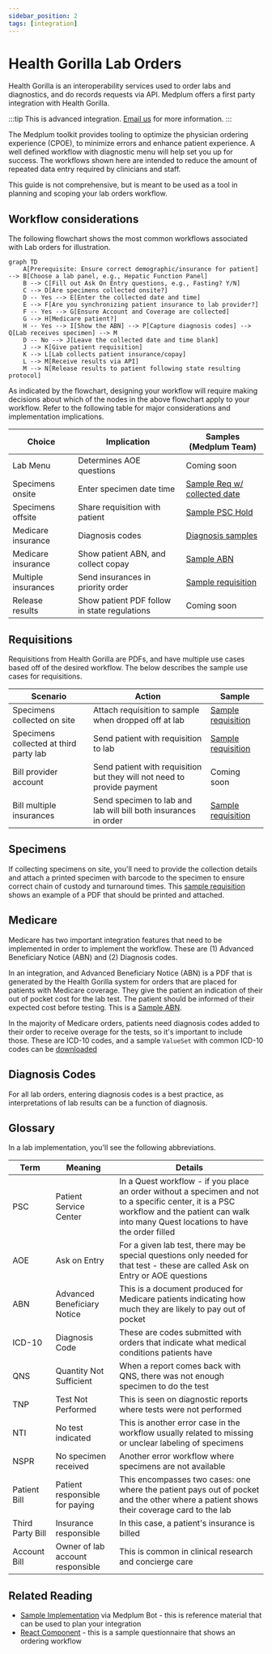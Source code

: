 ```yaml
---
sidebar_position: 2
tags: [integration]
---
```


# Health Gorilla Lab Orders

Health Gorilla is an interoperability services used to order labs and diagnostics, and do records requests via API. Medplum offers a first party integration with Health Gorilla.

:::tip
This is advanced integration. [Email us](mailto:info+healthgorilla@medplum.com?subject=Health%20Gorilla%20Integration%20for%20Medplum) for more information.
:::

The Medplum toolkit provides tooling to optimize the physician ordering experience (CPOE), to minimize errors and enhance patient experience. A well defined workflow with diagnostic menu will help set you up for success. The workflows shown here are intended to reduce the amount of repeated data entry required by clinicians and staff.

This guide is not comprehensive, but is meant to be used as a tool in planning and scoping your lab orders workflow.

## Workflow considerations

The following flowchart shows the most common workflows associated with Lab orders for illustration.

```mermaid
graph TD
    A[Prerequisite: Ensure correct demographic/insurance for patient] --> B[Choose a lab panel, e.g., Hepatic Function Panel]
    B --> C[Fill out Ask On Entry questions, e.g., Fasting? Y/N]
    C --> D[Are specimens collected onsite?]
    D -- Yes --> E[Enter the collected date and time]
    E --> F[Are you synchronizing patient insurance to lab provider?]
    F -- Yes --> G[Ensure Account and Coverage are collected]
    G --> H[Medicare patient?]
    H -- Yes --> I[Show the ABN] --> P[Capture diagnosis codes] --> Q[Lab receives specimen] --> M
    D -- No --> J[Leave the collected date and time blank]
    J --> K[Give patient requisition]
    K --> L[Lab collects patient insurance/copay]
    L --> M[Receive results via API]
    M --> N[Release results to patient following state resulting protocol]
```

As indicated by the flowchart, designing your workflow will require making decisions about which of the nodes in the above flowchart apply to your workflow. Refer to the following table for major considerations and implementation implications.

| Choice              | Implication                                  | Samples (Medplum Team)                                                                                                |
| ------------------- | -------------------------------------------- | --------------------------------------------------------------------------------------------------------------------- |
| Lab Menu            | Determines AOE questions                     | Coming soon                                                                                                           |
| Specimens onsite    | Enter specimen date time                     | [Sample Req w/ collected date](https://drive.google.com/file/d/1gVvhw-2OnW9IlwZU2ly13jZGbGMAyW0O/view?usp=drive_link) |
| Specimens offsite   | Share requisition with patient               | [Sample PSC Hold](https://drive.google.com/file/d/1EIwAmFxrgdvRNBbL3p9pm4RarKXUS-ET/view?usp=drive_link)              |
| Medicare insurance  | Diagnosis codes                              | [Diagnosis samples](https://drive.google.com/file/d/1cFHGBud9IlGH86yilxe-KkDxGUbGr2Mn/view?usp=drive_link)            |
| Medicare insurance  | Show patient ABN, and collect copay          | [Sample ABN](https://drive.google.com/file/d/1l6VbtqdlkDbCJr_DPQwfKOpoaRo2giTM/view?usp=drive_link)                   |
| Multiple insurances | Send insurances in priority order            | [Sample requisition](https://drive.google.com/file/d/1QMrLkP71ysQEMIi3EOKx0BWeJOATUeCw/view?usp=drive_link)           |
| Release results     | Show patient PDF follow in state regulations | Coming soon                                                                                                           |

## Requisitions

Requisitions from Health Gorilla are PDFs, and have multiple use cases based off of the desired workflow. The below describes the sample use cases for requisitions.

| Scenario                               | Action                                                                  | Sample                                                                                                      |
| -------------------------------------- | ----------------------------------------------------------------------- | ----------------------------------------------------------------------------------------------------------- |
| Specimens collected on site            | Attach requisition to sample when dropped off at lab                    | [Sample requisition](https://drive.google.com/file/d/1EIwAmFxrgdvRNBbL3p9pm4RarKXUS-ET/view?usp=drive_link) |
| Specimens collected at third party lab | Send patient with requisition to lab                                    | [Sample requisition](https://drive.google.com/file/d/1EIwAmFxrgdvRNBbL3p9pm4RarKXUS-ET/view?usp=drive_link) |
| Bill provider account                  | Send patient with requisition but they will not need to provide payment | Coming soon                                                                                                 |
| Bill multiple insurances               | Send specimen to lab and lab will bill both insurances in order         | [Sample requisition](https://drive.google.com/file/d/1QMrLkP71ysQEMIi3EOKx0BWeJOATUeCw/view?usp=drive_link) |

## Specimens

If collecting specimens on site, you'll need to provide the collection details and attach a printed specimen with barcode to the specimen to ensure correct chain of custody and turnaround times. This [sample requisition](https://drive.google.com/file/d/1EIwAmFxrgdvRNBbL3p9pm4RarKXUS-ET/view?usp=drive_link) shows an example of a PDF that should be printed and attached.

## Medicare

Medicare has two important integration features that need to be implemented in order to implement the workflow. These are (1) Advanced Beneficiary Notice (ABN) and (2) Diagnosis codes.

In an integration, and Advanced Beneficiary Notice (ABN) is a PDF that is generated by the Health Gorilla system for orders that are placed for patients with Medicare coverage. They give the patient an indication of their out of pocket cost for the lab test. The patient should be informed of their expected cost before testing. This is a [Sample ABN](https://drive.google.com/file/d/1l6VbtqdlkDbCJr_DPQwfKOpoaRo2giTM/view?usp=drive_link).

In the majority of Medicare orders, patients need diagnosis codes added to their order to receive overage for the tests, so it's important to include those. These are ICD-10 codes, and a sample `ValueSet` with common ICD-10 codes can be [downloaded](https://drive.google.com/file/d/1cFHGBud9IlGH86yilxe-KkDxGUbGr2Mn/view?usp=drive_link)

## Diagnosis Codes

For all lab orders, entering diagnosis codes is a best practice, as interpretations of lab results can be a function of diagnosis.

## Glossary

In a lab implementation, you'll see the following abbreviations.

| Term             | Meaning                          | Details                                                                                                                                                                                       |
| ---------------- | -------------------------------- | --------------------------------------------------------------------------------------------------------------------------------------------------------------------------------------------- |
| PSC              | Patient Service Center           | In a Quest workflow - if you place an order without a specimen and not to a specific center, it is a PSC workflow and the patient can walk into many Quest locations to have the order filled |
| AOE              | Ask on Entry                     | For a given lab test, there may be special questions only needed for that test - these are called Ask on Entry or AOE questions                                                               |
| ABN              | Advanced Beneficiary Notice      | This is a document produced for Medicare patients indicating how much they are likely to pay out of pocket                                                                                    |
| ICD-10           | Diagnosis Code                   | These are codes submitted with orders that indicate what medical conditions patients have                                                                                                     |
| QNS              | Quantity Not Sufficient          | When a report comes back with QNS, there was not enough specimen to do the test                                                                                                               |
| TNP              | Test Not Performed               | This is seen on diagnostic reports where tests were not performed                                                                                                                             |
| NTI              | No test indicated                | This is another error case in the workflow usually related to missing or unclear labeling of specimens                                                                                        |
| NSPR             | No specimen received             | Another error workflow where specimens are not available                                                                                                                                      |
| Patient Bill     | Patient responsible for paying   | This encompasses two cases: one where the patient pays out of pocket and the other where a patient shows their coverage card to the lab                                                       |
| Third Party Bill | Insurance responsible            | In this case, a patient's insurance is billed                                                                                                                                                 |
| Account Bill     | Owner of lab account responsible | This is common in clinical research and concierge care                                                                                                                                        |

## Related Reading

- [Sample Implementation](https://github.com/medplum/medplum/tree/main/examples/medplum-demo-bots/src/health-gorilla) via Medplum Bot - this is reference material that can be used to plan your integration
- [React Component](https://storybook.medplum.com/?path=/story/medplum-questionnaireform--lab-ordering) - this is a sample questionnaire that shows an ordering workflow
